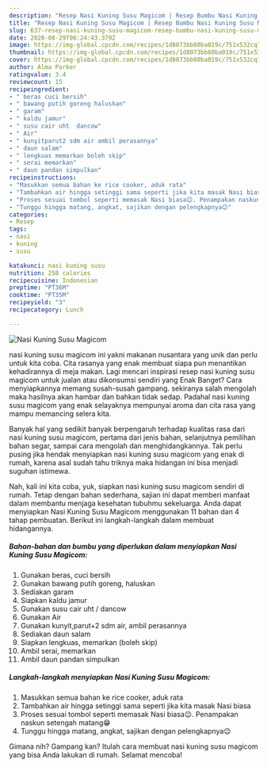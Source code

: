 ```yaml
---
description: "Resep Nasi Kuning Susu Magicom | Resep Bumbu Nasi Kuning Susu Magicom Yang Sedap"
title: "Resep Nasi Kuning Susu Magicom | Resep Bumbu Nasi Kuning Susu Magicom Yang Sedap"
slug: 637-resep-nasi-kuning-susu-magicom-resep-bumbu-nasi-kuning-susu-magicom-yang-sedap
date: 2020-08-29T06:24:43.379Z
image: https://img-global.cpcdn.com/recipes/1d8073bb60ba019c/751x532cq70/nasi-kuning-susu-magicom-foto-resep-utama.jpg
thumbnail: https://img-global.cpcdn.com/recipes/1d8073bb60ba019c/751x532cq70/nasi-kuning-susu-magicom-foto-resep-utama.jpg
cover: https://img-global.cpcdn.com/recipes/1d8073bb60ba019c/751x532cq70/nasi-kuning-susu-magicom-foto-resep-utama.jpg
author: Alma Parker
ratingvalue: 3.4
reviewcount: 15
recipeingredient:
- " beras cuci bersih"
- " bawang putih goreng haluskan"
- " garam"
- " kaldu jamur"
- " susu cair uht  dancow"
- " Air"
- " kunyitparut2 sdm air ambil perasannya"
- " daun salam"
- " lengkuas memarkan boleh skip"
- " serai memarkan"
- " daun pandan simpulkan"
recipeinstructions:
- "Masukkan semua bahan ke rice cooker, aduk rata"
- "Tambahkan air hingga setinggi sama seperti jika kita masak Nasi biasa"
- "Proses sesuai tombol seperti memasak Nasi biasa😉. Penampakan naskun setengah matang😁"
- "Tunggu hingga matang, angkat, sajikan dengan pelengkapnya😉"
categories:
- Resep
tags:
- nasi
- kuning
- susu

katakunci: nasi kuning susu 
nutrition: 258 calories
recipecuisine: Indonesian
preptime: "PT36M"
cooktime: "PT35M"
recipeyield: "3"
recipecategory: Lunch

---
```



![Nasi Kuning Susu Magicom](https://img-global.cpcdn.com/recipes/1d8073bb60ba019c/751x532cq70/nasi-kuning-susu-magicom-foto-resep-utama.jpg)


nasi kuning susu magicom ini yakni makanan nusantara yang unik dan perlu untuk kita coba. Cita rasanya yang enak membuat siapa pun menantikan kehadirannya di meja makan.
Lagi mencari inspirasi resep nasi kuning susu magicom untuk jualan atau dikonsumsi sendiri yang Enak Banget? Cara menyiapkannya memang susah-susah gampang. sekiranya salah mengolah maka hasilnya akan hambar dan bahkan tidak sedap. Padahal nasi kuning susu magicom yang enak selayaknya mempunyai aroma dan cita rasa yang mampu memancing selera kita.

Banyak hal yang sedikit banyak berpengaruh terhadap kualitas rasa dari nasi kuning susu magicom, pertama dari jenis bahan, selanjutnya pemilihan bahan segar, sampai cara mengolah dan menghidangkannya. Tak perlu pusing jika hendak menyiapkan nasi kuning susu magicom yang enak di rumah, karena asal sudah tahu triknya maka hidangan ini bisa menjadi suguhan istimewa.




Nah, kali ini kita coba, yuk, siapkan nasi kuning susu magicom sendiri di rumah. Tetap dengan bahan sederhana, sajian ini dapat memberi manfaat dalam membantu menjaga kesehatan tubuhmu sekeluarga. Anda dapat menyiapkan Nasi Kuning Susu Magicom menggunakan 11 bahan dan 4 tahap pembuatan. Berikut ini langkah-langkah dalam membuat hidangannya.

<!--inarticleads1-->

##### Bahan-bahan dan bumbu yang diperlukan dalam menyiapkan Nasi Kuning Susu Magicom:

1. Gunakan  beras, cuci bersih
1. Gunakan  bawang putih goreng, haluskan
1. Sediakan  garam
1. Siapkan  kaldu jamur
1. Gunakan  susu cair uht / dancow
1. Gunakan  Air
1. Gunakan  kunyit,parut+2 sdm air, ambil perasannya
1. Sediakan  daun salam
1. Siapkan  lengkuas, memarkan (boleh skip)
1. Ambil  serai, memarkan
1. Ambil  daun pandan simpulkan




<!--inarticleads2-->

##### Langkah-langkah menyiapkan Nasi Kuning Susu Magicom:

1. Masukkan semua bahan ke rice cooker, aduk rata
1. Tambahkan air hingga setinggi sama seperti jika kita masak Nasi biasa
1. Proses sesuai tombol seperti memasak Nasi biasa😉. Penampakan naskun setengah matang😁
1. Tunggu hingga matang, angkat, sajikan dengan pelengkapnya😉




Gimana nih? Gampang kan? Itulah cara membuat nasi kuning susu magicom yang bisa Anda lakukan di rumah. Selamat mencoba!
